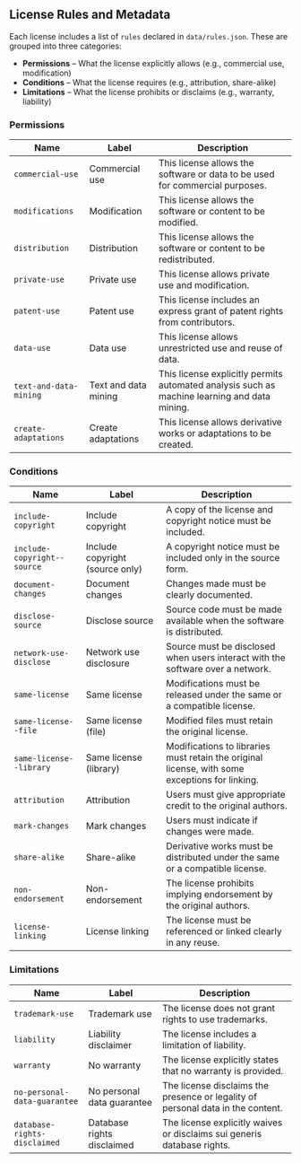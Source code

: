 ## License Rules and Metadata

Each license includes a list of `rules` declared in `data/rules.json`. These are grouped into three categories:

- **Permissions** – What the license explicitly allows (e.g., commercial use, modification)
- **Conditions** – What the license requires (e.g., attribution, share-alike)
- **Limitations** – What the license prohibits or disclaims (e.g., warranty, liability)

### Permissions

| Name                   | Label                | Description                                                                                  |
| ---------------------- | -------------------- | -------------------------------------------------------------------------------------------- |
| `commercial-use`       | Commercial use       | This license allows the software or data to be used for commercial purposes.                 |
| `modifications`        | Modification         | This license allows the software or content to be modified.                                  |
| `distribution`         | Distribution         | This license allows the software or content to be redistributed.                             |
| `private-use`          | Private use          | This license allows private use and modification.                                            |
| `patent-use`           | Patent use           | This license includes an express grant of patent rights from contributors.                   |
| `data-use`             | Data use             | This license allows unrestricted use and reuse of data.                                      |
| `text-and-data-mining` | Text and data mining | This license explicitly permits automated analysis such as machine learning and data mining. |
| `create-adaptations`   | Create adaptations   | This license allows derivative works or adaptations to be created.                           |

### Conditions

| Name                        | Label                           | Description                                                                                    |
| --------------------------- | ------------------------------- | ---------------------------------------------------------------------------------------------- |
| `include-copyright`         | Include copyright               | A copy of the license and copyright notice must be included.                                   |
| `include-copyright--source` | Include copyright (source only) | A copyright notice must be included only in the source form.                                   |
| `document-changes`          | Document changes                | Changes made must be clearly documented.                                                       |
| `disclose-source`           | Disclose source                 | Source code must be made available when the software is distributed.                           |
| `network-use-disclose`      | Network use disclosure          | Source must be disclosed when users interact with the software over a network.                 |
| `same-license`              | Same license                    | Modifications must be released under the same or a compatible license.                         |
| `same-license--file`        | Same license (file)             | Modified files must retain the original license.                                               |
| `same-license--library`     | Same license (library)          | Modifications to libraries must retain the original license, with some exceptions for linking. |
| `attribution`               | Attribution                     | Users must give appropriate credit to the original authors.                                    |
| `mark-changes`              | Mark changes                    | Users must indicate if changes were made.                                                      |
| `share-alike`               | Share-alike                     | Derivative works must be distributed under the same or a compatible license.                   |
| `non-endorsement`           | Non-endorsement                 | The license prohibits implying endorsement by the original authors.                            |
| `license-linking`           | License linking                 | The license must be referenced or linked clearly in any reuse.                                 |

### Limitations

| Name                         | Label                      | Description                                                                     |
| ---------------------------- | -------------------------- | ------------------------------------------------------------------------------- |
| `trademark-use`              | Trademark use              | The license does not grant rights to use trademarks.                            |
| `liability`                  | Liability disclaimer       | The license includes a limitation of liability.                                 |
| `warranty`                   | No warranty                | The license explicitly states that no warranty is provided.                     |
| `no-personal-data-guarantee` | No personal data guarantee | The license disclaims the presence or legality of personal data in the content. |
| `database-rights-disclaimed` | Database rights disclaimed | The license explicitly waives or disclaims sui generis database rights.         |
